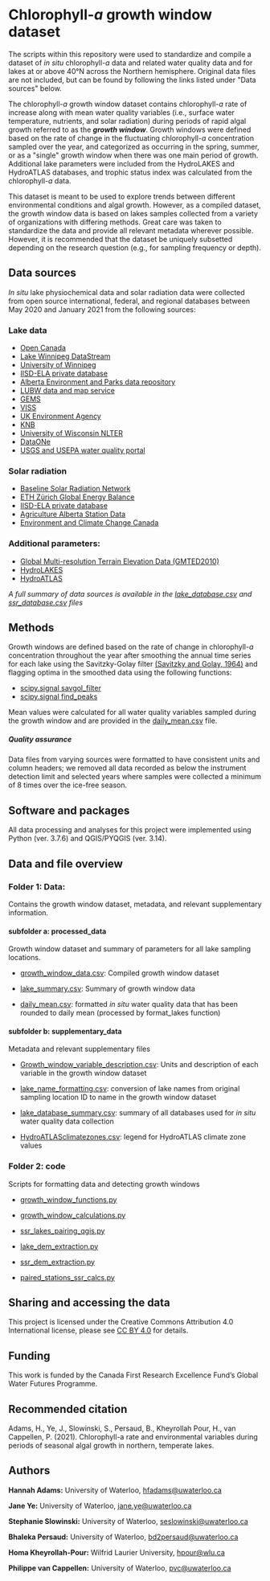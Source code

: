 
# Chlorophyll-*a* growth window dataset
The scripts within this repository were used to standardize and compile a dataset of *in situ* chlorophyll-*a* data and related water quality data and for lakes at or above 40°N across the Northern hemisphere. Original data files are not included, but can be found by following the links listed under "Data sources" below. 

The chlorophyll-*a* growth window dataset contains chlorophyll-*a* rate of increase along with  mean water quality variables (i.e., surface water temperature, nutrients, and solar radiation) during periods of rapid algal growth referred to as the _**growth window**_. Growth windows were defined based on the rate of change in the fluctuating chlorophyll-*a* concentration sampled over the year, and categorized as occurring in the spring, summer, or as a "single" growth window when there was one main period of growth. Additional lake parameters were included from the HydroLAKES and HydroATLAS databases, and trophic status index was calculated from the chlorophyll-*a* data.

This dataset is meant to be used to explore trends between different environmental conditions and algal growth. However, as a compiled dataset, the growth window data is based on lakes samples collected from a variety of organizations with differing methods. Great care was taken to standardize the data and provide all relevant metadata wherever possible. However, it is recommended that the dataset be uniquely subsetted depending on the research question (e.g., for sampling frequency or depth). 

 
## Data sources

*In situ* lake physiochemical data and solar radiation data were collected from open source international, federal, and regional databases between May 2020 and January 2021 from the following sources: 
### Lake data 
 * [Open Canada](https://open.canada.ca/data/en/dataset/d155effe-048d-45cf-8683-d827dadc428b)
 * [Lake Winnipeg DataStream](https://lakewinnipegdatastream.ca/)
 * [University of Winnipeg](http://lwbin-datahub.ad.umanitoba.ca/dataset/lwpg-namao-chem/resource/931532fe-1785-4a9f-a857-f5d6ddab43e9?view_id=61484de8-2fe6-46df-abd3-37ac9ca9f4f1)
 * [IISD-ELA private database](https://www.iisd.org/ela/science-data/our-data/data-requests/)
 * [Alberta Environment and Parks data repository](http://environment.alberta.ca/apps/EdwReportViewer/LakeWaterQuality.aspx)
 * [LUBW data and map service](https://udo.lubw.baden-wuerttemberg.de/public/index.xhtml)
 * [GEMS](http://db.cger.nies.go.jp/gem/inter/GEMS/database/kasumi/contents/datalist.html)
 * [VISS](https://viss.lansstyrelsen.se/)
 * [UK Environment Agency](https://environment.data.gov.uk/water-quality/view/download)
 * [KNB](https://knb.ecoinformatics.org/view/kgordon.35.96)
 * [University of Wisconsin NLTER](https://lter.limnology.wisc.edu/node/55078)
 * [DataONe](https://search.dataone.org/view/https%3A%2F%2Fpasta.lternet.edu%2Fpackage%2Fmetadata%2Feml%2Fedi%2F186%2F3)
 * [USGS and USEPA water quality portal](https://www.waterqualitydata.us/#:~:text=The%20Water%20Quality%20Portal%20WQP,%2C%20tribal%2C%20and%20local%20agencies)

### Solar radiation
* [Baseline Solar Radiation Network](https://bsrn.awi.de/)
* [ETH Zürich Global Energy Balance](https://geba.ethz.ch/)
* [IISD-ELA private database](https://www.iisd.org/ela/science-data/our-data/data-requests/)
* [Agriculture Alberta Station Data](https://agriculture.alberta.ca/acis/weather-data-viewer.jsp)
* [Environment and Climate Change Canada](https://drive.google.com/drive/folders/1VhYUoVhKyL7TnyLQ9ApiLmpS0XlTkv0s)

### Additional parameters:
* [Global Multi-resolution Terrain Elevation Data (GMTED2010)](https://www.usgs.gov/core-science-systems/eros/coastal-changes-and-impacts/gmted2010?qt-science_support_page_related_con=0#qt-science_support_page_related_con)
* [HydroLAKES](https://hydrosheds.org/page/hydrolakes)
* [HydroATLAS](https://hydrosheds.org/page/hydroatlas)

*A full summary of data sources is available in the [lake_database.csv]() and [ssr_database.csv]() files*


## Methods

Growth windows are defined based on the rate of change in chlorophyll-*a* concentration throughout the year after smoothing the annual time series for each lake using the Savitzky-Golay filter [(Savitzky and Golay, 1964)](https://pubs.acs.org/doi/10.1021/ac60214a047) and flagging optima in the smoothed data using the following functions:

* [scipy.signal savgol_filter](https://docs.scipy.org/doc/scipy/reference/generated/scipy.signal.savgol_filter.html) 
* [scipy.signal find_peaks](https://docs.scipy.org/doc/scipy/reference/generated/scipy.signal.find_peaks.html#scipy.signal.find_peaks)

Mean values were calculated for all water quality variables sampled during the growth window and are provided in the [daily_mean.csv]() file.

##### Quality assurance

Data files from varying sources were formatted to have consistent units and column headers; we removed all data recorded as below the instrument detection limit and selected years where samples were collected a minimum of 8 times over the ice-free season.

## Software and packages 

All data processing and analyses for this project were implemented using Python (ver. 3.7.6) and QGIS/PYQGIS (ver. 3.14).

##  Data and file overview


### Folder 1:  Data: 
Contains the growth window dataset, metadata, and relevant supplementary information.

#### subfolder a: processed_data 
Growth window dataset and summary of parameters for all lake sampling locations.
		
 * [growth\_window\_data.csv](https://github.com/hfadams/growth_window/blob/3354fa0c2aea2bd1af4f02e528693c68157a8335/data/processed_data/growth_window_data.csv): Compiled growth window dataset
  	   	   
 * [lake\_summary.csv](https://github.com/hfadams/growth_window/blob/3354fa0c2aea2bd1af4f02e528693c68157a8335/data/processed_data/lake_summary.csv): Summary of growth window data

* [daily\_mean.csv](https://github.com/hfadams/growth_window/blob/3354fa0c2aea2bd1af4f02e528693c68157a8335/data/processed_data/daily_mean.csv): formatted *in situ* water quality data that has been rounded to daily mean (processed by format_lakes function)
  	   	    
	
#### subfolder b: supplementary_data
  	   
 Metadata and relevant supplementary files
  	   	     
* [Growth_window_variable_description.csv](https://github.com/hfadams/growth_window/blob/662c87faba3d5bd954d160357da87cf4741a9d4c/data/supplementary%20_data/growth_window_variable_description.csv): Units and description of each variable in the growth window dataset
  	   	       
* [lake_name_formatting.csv](https://github.com/hfadams/growth_window/blob/662c87faba3d5bd954d160357da87cf4741a9d4c/data/supplementary%20_data/lake_name_formatting.csv): conversion of lake names from original sampling location ID to name in the growth window dataset
  	   	     
* [lake_database\_summary.csv](https://github.com/hfadams/growth_window/blob/662c87faba3d5bd954d160357da87cf4741a9d4c/data/supplementary%20_data/lake_database_summary.csv): summary of all databases used for *in situ* water quality data collection

* [HydroATLASclimatezones.csv](https://github.com/hfadams/growth_window/blob/662c87faba3d5bd954d160357da87cf4741a9d4c/data/supplementary%20_data/HydroATLASclimatezones.csv): legend for HydroATLAS climate zone values
  	   	     
### Folder 2: code    
      	
Scripts for formatting data and detecting growth windows

* [growth_window_functions.py](https://github.com/hfadams/growth_window/blob/862bc82edc4b0be763f729d8ec3e078828750e47/code/growth_window_functions.py)
  	   	   
* [growth_window_calculations.py](https://github.com/hfadams/growth_window/blob/862bc82edc4b0be763f729d8ec3e078828750e47/code/growth_window_calculations.py)

* [ssr\_lakes\_pairing\_qgis.py](https://github.com/hfadams/growth_window/blob/662c87faba3d5bd954d160357da87cf4741a9d4c/code/ssr_lakes_pairing_qgis.py)

* [lake\_dem\_extraction.py](https://github.com/hfadams/growth_window/blob/662c87faba3d5bd954d160357da87cf4741a9d4c/code/lake_dem_extraction.py)

* [ssr\_dem\_extraction.py](https://github.com/hfadams/growth_window/blob/662c87faba3d5bd954d160357da87cf4741a9d4c/code/ssr_dem_extraction.py)

* [paired\_stations\_ssr\_calcs.py](https://github.com/hfadams/growth_window/blob/662c87faba3d5bd954d160357da87cf4741a9d4c/code/paired_stations_ssr_calcs.py)
  	   	   

## Sharing and accessing the data
This project is licensed under the Creative Commons Attribution 4.0 International license, please see [CC BY 4.0](https://creativecommons.org/licenses/by/4.0/) for details.

## Funding
This work is funded by the Canada First Research Excellence Fund’s Global Water Futures Programme.

## Recommended citation 

Adams, H., Ye, J., Slowinski, S., Persaud, B., Kheyrollah Pour, H., van Cappellen, P. (2021). Chlorophyll-a rate and environmental variables during periods of seasonal algal growth in northern, temperate lakes.

## Authors
**Hannah Adams:** University of Waterloo, hfadams@uwaterloo.ca

**Jane Ye:** University of Waterloo, jane.ye@uwaterloo.ca

**Stephanie Slowinski:** University of Waterloo, seslowinski@uwaterloo.ca

**Bhaleka Persaud:** University of Waterloo, bd2persaud@uwaterloo.ca

**Homa Kheyrollah-Pour:** Wilfrid Laurier University, hpour@wlu.ca

**Philippe van Cappellen:** University of Waterloo, pvc@uwaterloo.ca











